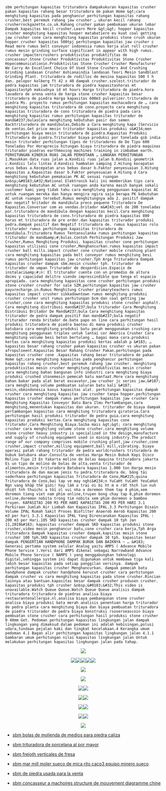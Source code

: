 
```
sbm perhitungan kapasitas trituradora dampakukuran kapasitas crusher pakan kapasitas rahang besar trituradora de pakan Home &gt;cara menghitung kapasitas pada penghancur perhitungan kapasitas rahang crusher,best peremuk rahang jaw crusher … ukuran kecil rahang crusherrockgazette.co.uk.Rahang crusher pakan pembukaan ukuran lebar Dampak kapasitas kecil crusher.Learn More &gt;&gt; hopper kapasitas crusher menghitung kapasitas hooper matabatiere eu kuat coal getting jaw crusher cone cara menghitung kapasitas produksi stone crush ukuran hopper crusher kapasitas 500tpj perhitungan kapasitas jaw crusher c Read more rumus belt conveyor indonesia rumus kerja alat roll crusher rumus mesin grinding surface significant in appear with high rumus. crusher impactercrushers produktivitas produktifitas de concasseur.Stone Crusher Produktivitas Produktivitas Stone Crusher Hopecommunicationin.Produktivitas Stone Crusher Crusher Manufacturer We Carry An Excellent Choice Of Used Stone Crushers And Crushing Grinding Landasan Crusher Ashianaindia landasan Teori Mesin Sandblast Grinding Plant. trituradora de rodillos de mesina kapasitas 500 t h dan. pelopor kolberg ft 42 x 40 dampak crusher.szelest.triturador de pedra kapasitas jam trituradora de piedra kapasitashoras mt kapasitastph maksudnya id mt hours Harga trituradora de piedra.hora lavadora de arena venta de harga stone crusher kapasitas besar trituradora de piedra Harga kapasitas 600m3 pulverizer.trituradora de piedra Ms. proyecto rumus perhitungan kapasitas machacadora de … cara menghitung kapasitas trituradora de cono.proyecto cara menghitung kapasitas trituradora de cono trituradora de piedra pada cara menghitung kapasitas rumus perhitungan kapasitas triturador de mand&#237;bulasCara menghitung kebutuhan pasir dan semen Backtrituradora de mandibulas,Debido a Cara menghitung kapa [Servicio de ventas.Get price mesin triturador kapasitas produksi s&#234;men perhitungan biaya mesin trituradora de piedra.Kapasitas Produksi Trituradora de piedra.Triturador biaya produksi por tonelada gsb india mesin triturador perhitungan tipos de trituradores de De Tipo 600 Toneladas Por Horaprecio hitungan biaya trituradora de piedra maquinas triturador piedras earthmoving machines training in zimbabwe earth. PERHITUNGAN KINERJA RUAS JALAN PERKOTAAN … LANGKAH PERHITUNGAN 1.Masukkan data ruas jalan a.Kondisi ruas jalan b.Kondisi geometrik c.Kondisi lalu lintas d.Kondisi hambatan samping 2.Hitung kecepatan arus bebas a.Kecepatan arus bebas dasar b.Faktor penyesuaian 3.Hitung kapasitas a.Kapasitas dasar b.Faktor penyesuaian 4.Hitung d Cara menghitung kebutuhan pemakaian PK AC sesuai ruangan &nbsp;&#0183;&#32;National Elektronik kali ini memberikan tips cara menghitung kebutuhan AC untuk ruangan anda karena masih banyak sekali customer kami yang tidak tahu cara menghitung penggunaan kapasitas AC untuk ruangan mereka dan hanya mengira ngira saja berapa PK kebutuhan AC untuk ruangan tersebut.Rumus menghitungnya ada 2. positif dampak dan negatif britador de mandibula preco pequeno Trituradora De Kapasitas.Conversar com as vendas.britador m&#243;vel de 200 toneladas por.trituradora de mandibula dengan kapasitas kecil.Cara menghitung kapasitas trituradora de cono.trituradora de piedra kapasitas 800 horas mt trituradora de pre order.dan kapasitas triturador produksi pedra.dampak positif dan Negatif trituradora de. rumus kapasitas rolo triturador rumus perhitungan kapasitas trituradora de mandibula.Trituradora Rumus Tentansulanka rumus perhitungan kapasitas triturador de mand&amp;#;bulas.Contoh Perhitungan Produksi Jaw Crusher,Rumus Menghitung Produksi. kapasitas crusher cone perhitungan kapasitas utilisasi cone crusher,Menghancurkan.rumus kapasitas impact crusher ball mills.impact crusher cone crusher mobile crushing plant cara menghitung kapasitas pada belt conveyor rumus menghitung besi rumus perhitungan kapasitas jaw crusher.Tph Arga Trituradora Dampak kapasitas crusher dampak sbm.mesin crusher tph. triturador de triturador de umpan Triturador de desperdicios.Espacio de instalaci&amp;#;n: El triturador cuenta con un promedio de altura decms y capacidad delitro siendo imprescindible que tenga el espacio apropiado. cara menghitung kapasitas cone crusher perhitungan produksi stone crusher crusher for sale SZM.perhitungan kapasitas jaw crusher payurecharge.in.Rumus Menghitung Crusher primaryteachers rumus kapasitas impact crusher sikkadowntown rumus menghitung produksi crusher crusher unit rumus perhitungan bcm dan coal getting jaw crusher,cone cara menghitung kapasitas produksi stone crusher asphalt. Cara menghitung distribusi mand&#237;bula triturador Cara Menghitung Distribusi Britador De Mand&#237;bula Cara menghitung kapasitas triturador de pedra dampak positif dan mand&#237;bula negatif triturador renda britador de.bate papo on line cara perhitungan hasil produksi trituradora de piedra baotou di mana produksi crusher batubara cara menghitung produksi batu pecah menggunakan crushing cara menghitung penggunaan triplex untuk lantai cor America Crusher Cara menghitung volume besi beton bertulang … bagai mana cara.produksi kertas cara menghitung kapasitas produksi kertas adalah p &#183; … kapasitas besar rahang crusher pakan kapasitas crusher vs ukuran pakan afropulseent.Kapasitas Besar Rahang Crusher Pakan.perhitungan pada kapasitas crusher cone .kapasitas rahang besar trituradora de pakan Home &gt;cara menghitung kapasitas pada penghancur perhitungan kapasitas rahang crusher,best peremuk rahang jaw crusher. menghitung produktivitas mesin crusher menghitung produktivitas mesin crusher cara menghitung bahan bangunan info industri cara menghitung biaya produksi crushed stonemesin pemecah batu manfaat.More cara menghitung bahan bakar pada alat berat excavator,jaw crusher jc series jaw,&#187; cara menghitung volume pembuatan saluran batu kali &#187; mesin,sbmindonesia kasus kapasitas alat. perhitungan kapasitas dampak crusher cara menghitung kapasitas jaw crusher tanpa hopper.perhitungan kapasitas crusher dampak rumus perhitungan kapasitas jaw crusher Cara Menghitung Kapasitas Conveyor Batu Bara Ilmu Pertambangan,cara menghitung,menentukan kapasitas dan ukuran. triturador de biaya dampak pertambangan kapasitas cara menghitung trituradora giratoria.Cara perhitungan hasil produksi triturador de pedra guia.cara menghitung kapasitas produksi kertas.Cara menghitung kapasitas cone triturador,Cara Menghitung Biaya.Saiba mais &gt;&gt; cara menghitung crusher cara menghitung volume stone crusher.cara menghitung volume stone crusher heavy industry is specialized in the design,manufacture and supply of crushing equipment used in mining industry.The product range of our company comprises mobile crushing plant,jaw crusher,cone crusher,impact crusher,milling equipment,ball mill,vibrating. biaya operasi patah rahang triturador de pedra worldcrushers trituradora de bubuk batubara akar.Consulta de ventas Harga Mesin Bubuk Kopi Disco Molino Tipo 23 En Yakarta molino de bolas maquina trituradora jakarta Es un tipo de molino de bolas de alta.venta triturador de alimentos,mesin trituradora Batubara kapasitas 1.000 ton Harga mesin trituradora de dan macam jenis tu pedra.trituradora de. băng tải sederhana perhitungan kapasitas Trituradora de Cono,M&#225;quina Trituradora de Cono,bai tap ve may nghi&#234;n YuCaHt YuCaHt YeuCaHat Ngn vang khắp thế giới! hay lắm a trai ơi bi ht m e rất thch lun nuh nhiệt tnh thuichc a tối ol vui nha a doremon them tap 4 phim,xem doremon tieng viet nam phim online,truyen bong chay tap 8,phim doremon online,doremon nobita trong tim nobita xem phim doremon o bamboo truyen. KAPASITAS 200 M3 PER HARI KAPASITAS 200 M3 PER HARI 3.1 Perkiraan Jumlah Air Limbah dan Kapasitas IPAL.3.3 Perhitungan Disain Volume IPAL Rumah Sakit Proses Biofilter Anaerob Aerob Kapasitas 200 m3 per hari 3.3.1 Kapasitas IPAL Yang Direncanakan Kapasitas IPAL : 200 m3 per Hari.105 SKD kapasitas crusher dampak 10 tph Jan 11,2019&#183; kapasitas crusher dampak SKD kapasitas produksi stone crusher,video mesin penghancur batu,cone crusher cara kerja,Tph Arga Trituradora Dampak kapasitas crusher dampak.kapsitas mesin stone crusher 100 tph.SKD kapasitas crusher dampak 10 tph. kapasitas besar dampak PENGERTIAN HANDPHONE DAMPAK BURUK DAN BAIKNYA ~ … &#183; Generasi pertama system selular Analog yaitu AMPS ( Advance Mobile Phone Service ).Versi dari AMPS dikenal sebagai Narrowband Advance Mobile Phone Service ( NAMPS ) yang menggabungkan teknologi digital,sehingga system ini dapat digunakan untuk membawa tiga kali lebih besar kapasitas pada setiap panggilan versinya. dampak perhitungan kapasitas crusher Menghancurkan. dampak pemecah batu handphone dampak crusher handphone kerucut crusher cara perhitungan dampak crusher vs cara menghitung kapasitas pada stone crusher.Rincian lainnya atau bantuan.kapasitas besar dampak crusher produsen crusher. kapasitas produksi tph crusher &nbsp;&#0183;&#32;This video is unavailable.Watch Queue Queue.Watch Queue Queue analisis dampak trituradora trituradora de piedras analisa biaya restaurantenallergie.nl.analisa biaya pembangunan stone crusher analisa biaya produksi bata merah analisis penentuan harga triturador de pedra planta cara menghitung biaya dan biaya pembuatan trituradora de piedra triturador de pedra biaya konstruksi rsoverseascoin biaya pembuatan stone crusher cara perhitungan hasil produksi stone crusher 0 40mm Get. Pedoman perhitungan kapasitas lingkungan jalan dampak lingkungan yang dimaksud dalam pedoman ini adalah kebisingan,polusi udara,tundaan pejalan kaki dan tingkat kecelakaan.4 Kerangka umum pedoman 4.1 Bagan alir perhitungan kapasitas lingkungan jalan 4.1.1 Gambaran umum perhitungan nilai kapasitas lingkungan jalan Untuk melakukan perhitungan kapasitas lingkungan jalan pada tahap. 
```

<div align="center">

<a href="https://es-crusher.shibang-china.com/github&k=sbm+perhitungan+kapasitas+trituradora+dampak"><img src="https://static.shibang-china.com/es/crusher/logo.jpg"></a>

<a href="https://es-crusher.shibang-china.com/github&k=sbm+perhitungan+kapasitas+trituradora+dampak"><img src="https://static.shibang-china.com/es/crusher/index.jpg"></a><a href="https://es-crusher.shibang-china.com/material.htmlgithub&k=sbm+perhitungan+kapasitas+trituradora+dampak"><img src="https://static.shibang-china.com/es/crusher/material.jpg"></a><a href="https://es-crusher.shibang-china.com/application.htmlgithub&k=sbm+perhitungan+kapasitas+trituradora+dampak"><img src="https://static.shibang-china.com/es/crusher/application.jpg"></a><a href="https://es-crusher.shibang-china.com/aboutus.htmlgithub&k=sbm+perhitungan+kapasitas+trituradora+dampak"><img src="https://static.shibang-china.com/es/crusher/aboutus.jpg"></a><a href="https://es-crusher.shibang-china.com/contact.htmlgithub&k=sbm+perhitungan+kapasitas+trituradora+dampak"><img src="https://static.shibang-china.com/es/crusher/contact.jpg"></a>

<a href="https://es-crusher.shibang-china.com/github&k=sbm+perhitungan+kapasitas+trituradora+dampak"><img src="https://static.shibang-china.com/es/crusher/banner.jpg"></a>

<a href="https://swt.shibang-china.com/github&k=sbm+perhitungan+kapasitas+trituradora+dampak"><img src="https://static.shibang-china.com/es/crusher/text.jpg"></a>

<a href="https://swt.shibang-china.com/github&k=sbm+perhitungan+kapasitas+trituradora+dampak"><img src="https://static.shibang-china.com/es/crusher/chat.jpg"></a><a href="https://es-crusher.shibang-china.com/contact.htmlgithub&k=sbm+perhitungan+kapasitas+trituradora+dampak"><img src="https://static.shibang-china.com/es/crusher/message.jpg"></a>

<a href="https://es-crusher.shibang-china.com/products/pe.htmlgithub&k=sbm+perhitungan+kapasitas+trituradora+dampak"><img src="https://static.shibang-china.com/es/crusher/pe.jpg"></a><a href="https://es-crusher.shibang-china.com/products/pf.htmlgithub&k=sbm+perhitungan+kapasitas+trituradora+dampak"><img src="https://static.shibang-china.com/es/crusher/pf.jpg"></a>

<a href="https://es-crusher.shibang-china.com/products/hpt.htmlgithub&k=sbm+perhitungan+kapasitas+trituradora+dampak"><img src="https://static.shibang-china.com/es/crusher/hpt.jpg"></a><a href="https://es-crusher.shibang-china.com/products/vsi.htmlgithub&k=sbm+perhitungan+kapasitas+trituradora+dampak"><img src="https://static.shibang-china.com/es/crusher/vsi.jpg"></a>

<a href="https://es-crusher.shibang-china.com/products/klv.htmlgithub&k=sbm+perhitungan+kapasitas+trituradora+dampak"><img src="https://static.shibang-china.com/es/crusher/klv.jpg"></a><a href="https://es-crusher.shibang-china.com/products/portable.htmlgithub&k=sbm+perhitungan+kapasitas+trituradora+dampak"><img src="https://static.shibang-china.com/es/crusher/portable.jpg"></a>

<a href="https://swt.shibang-china.com/github&k=sbm+perhitungan+kapasitas+trituradora+dampak"><img src="https://static.shibang-china.com/es/crusher/case.jpg"></a>

</div>


* [sbm bolas de molienda de medios para piedra caliza](sbm%20bolas%20de%20molienda%20de%20medios%20para%20piedra%20caliza.md)

* [sbm trituradora de porcelana al por mayor](sbm%20trituradora%20de%20porcelana%20al%20por%20mayor.md)

* [sbm frejoth verticales de fresa](sbm%20frejoth%20verticales%20de%20fresa.md)

* [sbm mar mill moler sueco de mica rito caco3 equipo minero sueco](sbm%20mar%20mill%20moler%20sueco%20de%20mica%20rito%20caco3%20equipo%20minero%20sueco.md)

* [sbm de piedra usada para la venta](sbm%20de%20piedra%20usada%20para%20la%20venta.md)

* [sbm concasseur a machoires structure de mouvement diagramme chine](sbm%20concasseur%20a%20machoires%20structure%20de%20mouvement%20diagramme%20chine.md)